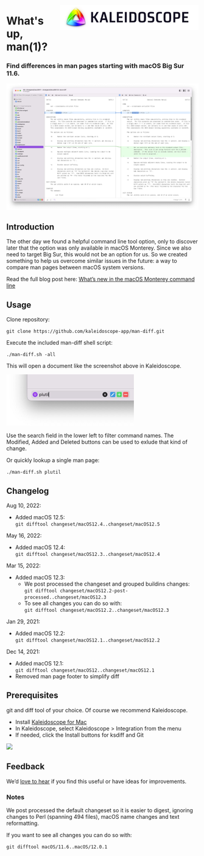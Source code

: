 <a href="https://kaleidoscope.app"><img align="right" src="README/KaleidoscopeLogo-Black@2x.jpg" width="363" alt="Kaleidoscope Logo" /></a>

# What's up, man(1)? 

<div clear="all" />

### Find differences in man pages starting with macOS Big Sur 11.6.

<img src="README/screen/cat@2x.jpg" width="844" />

## Introduction

The other day we found a helpful command line tool option, only to discover later that the option was only available in macOS Monterey. Since we also need to target Big Sur, this would not be an option for us. So we created something to help us overcome similar issues in the future: a way to compare man pages between macOS system versions.

Read the full blog post here: [What’s new in the macOS Monterey command line](https://blog.kaleidoscope.app/2021/10/25/whats-new-in-the-macos-monterey-command-line/)

## Usage

Clone repository:
```
git clone https://github.com/kaleidoscope-app/man-diff.git
```

Execute the included man-diff shell script:

```
./man-diff.sh -all
```

This will open a document like the screenshot above in Kaleidoscope.

<img src="README/screen/search@2x.jpg" width="335" />

Use the search field in the lower left to filter command names. The Modified, Added and Deleted buttons can be used to exlude that kind of change.

Or quickly lookup a single man page: 

```
./man-diff.sh plutil
```

## Changelog

Aug 10, 2022:

* Added macOS 12.5:  
  ```git difftool changeset/macOS12.4..changeset/macOS12.5```
  
May 16, 2022:

* Added macOS 12.4:  
  ```git difftool changeset/macOS12.3..changeset/macOS12.4```

Mar 15, 2022:

* Added macOS 12.3:
  * We post processed the changeset and grouped buildins changes:  
    ```git difftool changeset/macOS12.2-post-processed..changeset/macOS12.3```
  * To see all changes you can do so with:  
    ```git difftool changeset/macOS12.2..changeset/macOS12.3```

Jan 29, 2021:

* Added macOS 12.2:  
  ```git difftool changeset/macOS12.1..changeset/macOS12.2```

Dec 14, 2021:

* Added macOS 12.1:  
  ```git difftool changeset/macOS12..changeset/macOS12.1```
* Removed man page footer to simplify diff

## Prerequisites

git and diff tool of your choice. Of course we recommend Kaleidoscope.

* Install [Kaleidoscope for Mac](https://kaleidoscope.app)
* In Kaleidoscope, select Kaleidoscope > Integration from the menu
* If needed, click the Install buttons for ksdiff and Git

<img src="README/screen/integration@2x.jpg" width="466" />

## Feedback

We’d [love to hear](mailto:support@kaleidoscope.app?Subject=man-diff%20Feedback) if you find this useful or have ideas for improvements.

### Notes

We post processed the default changeset so it is easier to digest, ignoring changes to Perl (spanning 494 files), macOS name changes and text reformatting.

If you want to see all changes you can do so with:

```
git difftool macOS/11.6..macOS/12.0.1
```
